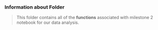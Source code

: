 ### Information about Folder
>This folder contains all of the **functions** associated with milestone 2 notebook for our data analysis.